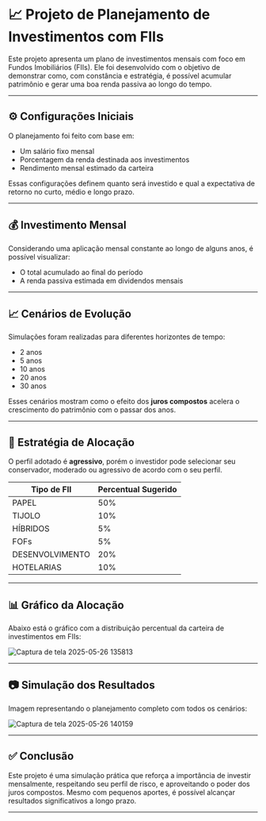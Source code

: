 
# 📈 Projeto de Planejamento de Investimentos com FIIs

Este projeto apresenta um plano de investimentos mensais com foco em Fundos Imobiliários (FIIs). Ele foi desenvolvido com o objetivo de demonstrar como, com constância e estratégia, é possível acumular patrimônio e gerar uma boa renda passiva ao longo do tempo.

---

## ⚙️ Configurações Iniciais

O planejamento foi feito com base em:
- Um salário fixo mensal
- Porcentagem da renda destinada aos investimentos
- Rendimento mensal estimado da carteira

Essas configurações definem quanto será investido e qual a expectativa de retorno no curto, médio e longo prazo.

---

## 💰 Investimento Mensal

Considerando uma aplicação mensal constante ao longo de alguns anos, é possível visualizar:
- O total acumulado ao final do período
- A renda passiva estimada em dividendos mensais

---

## 📈 Cenários de Evolução

Simulações foram realizadas para diferentes horizontes de tempo:
- 2 anos
- 5 anos
- 10 anos
- 20 anos
- 30 anos

Esses cenários mostram como o efeito dos **juros compostos** acelera o crescimento do patrimônio com o passar dos anos.

---

## 🧠 Estratégia de Alocação

O perfil adotado é **agressivo**, porém o investidor pode selecionar seu conservador, moderado ou agressivo de acordo com o seu perfil.

| Tipo de FII         | Percentual Sugerido |
|---------------------|---------------------|
| PAPEL               | 50%                 |
| TIJOLO              | 10%                 |
| HÍBRIDOS            | 5%                  |
| FOFs                | 5%                  |
| DESENVOLVIMENTO     | 20%                 |
| HOTELARIAS          | 10%                 |

---

## 📊 Gráfico da Alocação

Abaixo está o gráfico com a distribuição percentual da carteira de investimentos em FIIs:

![Captura de tela 2025-05-26 135813](https://github.com/user-attachments/assets/8afa1aa3-6736-45a3-a5a4-a36ee4f087cc)

---

## 📷 Simulação dos Resultados

Imagem representando o planejamento completo com todos os cenários:

![Captura de tela 2025-05-26 140159](https://github.com/user-attachments/assets/2154b9ec-1f85-4a8d-a7ca-421643fb9f0d)

---

## ✅ Conclusão

Este projeto é uma simulação prática que reforça a importância de investir mensalmente, respeitando seu perfil de risco, e aproveitando o poder dos juros compostos. Mesmo com pequenos aportes, é possível alcançar resultados significativos a longo prazo.

---
